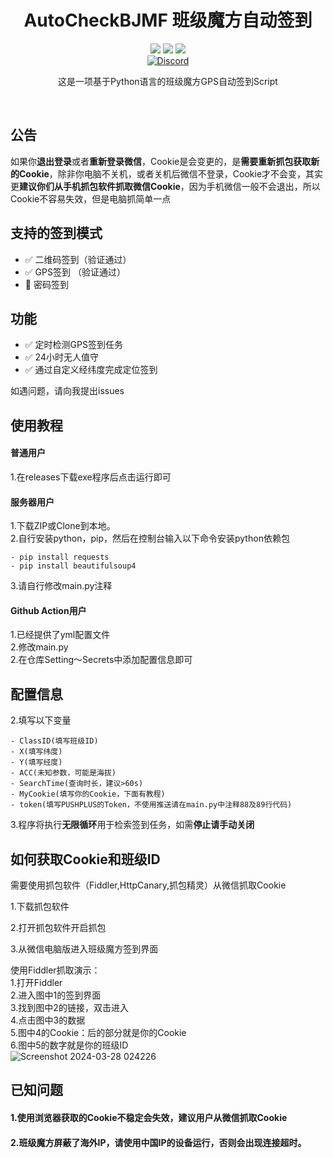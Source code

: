 <div align="center">
    <h1>AutoCheckBJMF 班级魔方自动签到</h1>
    <img src="https://img.shields.io/github/license/JasonYANG170/AutoCheckBJMF?label=License&style=for-the-badge">
    <img src="https://img.shields.io/github/commit-activity/w/JasonYANG170/AutoCheckBJMF?style=for-the-badge">
<img src="https://img.shields.io/github/languages/count/JasonYANG170/AutoCheckBJMF?logo=python&style=for-the-badge">
	<br>
    	<a href="https://discord.com/invite/az3ceRmgVe"><img alt="Discord" src="https://img.shields.io/discord/978108215499816980?style=social&logo=discord&label=echosec"></a>
  <br>

这是一项基于Python语言的班级魔方GPS自动签到Script
  
<br>

</div>

## 公告
如果你**退出登录**或者**重新登录微信**，Cookie是会变更的，是**需要重新抓包获取新的Cookie**，除非你电脑不关机，或者关机后微信不登录，Cookie才不会变，其实更**建议你们从手机抓包软件抓取微信Cookie**，因为手机微信一般不会退出，所以Cookie不容易失效，但是电脑抓简单一点
## 支持的签到模式  
- ✅ 二维码签到（验证通过）
- ✅ GPS签到  （验证通过）
- 🚧 密码签到  

## 功能
- ✅ 定时检测GPS签到任务
- ✅ 24小时无人值守
- ✅ 通过自定义经纬度完成定位签到 

如遇问题，请向我提出issues
## 使用教程
#### 普通用户
1.在releases下载exe程序后点击运行即可
#### 服务器用户
1.下载ZIP或Clone到本地。  
2.自行安装python，pip，然后在控制台输入以下命令安装python依赖包  

    - pip install requests  
    - pip install beautifulsoup4

3.请自行修改main.py注释
#### Github Action用户
1.已经提供了yml配置文件  
2.修改main.py  
2.在仓库Setting～Secrets中添加配置信息即可  
## 配置信息
2.填写以下变量  

    - ClassID(填写班级ID)  
    - X(填写纬度)  
    - Y(填写经度)
    - ACC(未知参数，可能是海拔)  
    - SearchTime(查询时长，建议>60s)  
    - MyCookie(填写你的Cookie，下面有教程)
    - token(填写PUSHPLUS的Token，不使用推送请在main.py中注释88及89行代码)
   
3.程序将执行**无限循环**用于检索签到任务，如需**停止请手动关闭** 
## 如何获取Cookie和班级ID
需要使用抓包软件（Fiddler,HttpCanary,抓包精灵）从微信抓取Cookie  

1.下载抓包软件  

2.打开抓包软件开启抓包  

3.从微信电脑版进入班级魔方签到界面  


使用Fiddler抓取演示：  
1.打开Fiddler  
2.进入图中1的签到界面  
3.找到图中2的链接，双击进入  
4.点击图中3的数据  
5.图中4的Cookie：后的部分就是你的Cookie  
6.图中5的数字就是你的班级ID  
![Screenshot 2024-03-28 024226](https://github.com/JasonYANG170/AutoCheckBJMF/assets/39414350/6453fc70-f8a9-4336-8778-21a642424732)




## 已知问题
#### 1.使用浏览器获取的Cookie不稳定会失效，建议用户从微信抓取Cookie
#### 2.班级魔方屏蔽了海外IP，请使用中国IP的设备运行，否则会出现连接超时。




